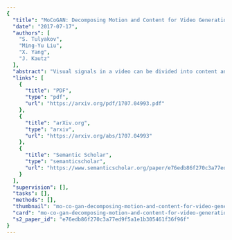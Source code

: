 ```yaml
---
{
  "title": "MoCoGAN: Decomposing Motion and Content for Video Generation",
  "date": "2017-07-17",
  "authors": [
    "S. Tulyakov",
    "Ming-Yu Liu",
    "X. Yang",
    "J. Kautz"
  ],
  "abstract": "Visual signals in a video can be divided into content and motion. While content specifies which objects are in the video, motion describes their dynamics. Based on this prior, we propose the Motion and Content decomposed Generative Adversarial Network (MoCoGAN) framework for video generation. The proposed framework generates a video by mapping a sequence of random vectors to a sequence of video frames. Each random vector consists of a content part and a motion part. While the content part is kept fixed, the motion part is realized as a stochastic process. To learn motion and content decomposition in an unsupervised manner, we introduce a novel adversarial learning scheme utilizing both image and video discriminators. Extensive experimental results on several challenging datasets with qualitative and quantitative comparison to the state-of-the-art approaches, verify effectiveness of the proposed framework. In addition, we show that MoCoGAN allows one to generate videos with same content but different motion as well as videos with different content and same motion. Our code is available at https://github.com/sergeytulyakov/mocogan.",
  "links": [
    {
      "title": "PDF",
      "type": "pdf",
      "url": "https://arxiv.org/pdf/1707.04993.pdf"
    },
    {
      "title": "arXiv.org",
      "type": "arxiv",
      "url": "https://arxiv.org/abs/1707.04993"
    },
    {
      "title": "Semantic Scholar",
      "type": "semanticscholar",
      "url": "https://www.semanticscholar.org/paper/e76edb86f270c3a77ed9f5a1e1b305461f36f96f"
    }
  ],
  "supervision": [],
  "tasks": [],
  "methods": [],
  "thumbnail": "mo-co-gan-decomposing-motion-and-content-for-video-generation-thumb.jpg",
  "card": "mo-co-gan-decomposing-motion-and-content-for-video-generation-card.jpg",
  "s2_paper_id": "e76edb86f270c3a77ed9f5a1e1b305461f36f96f"
}
---
```



